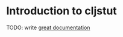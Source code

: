 # Introduction to cljstut

TODO: write [great documentation](http://jacobian.org/writing/what-to-write/)
